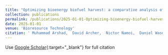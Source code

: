 ```yaml
---
title: "Optimizing bioenergy biofuel harvest: a comparative analysis of stepwise and integrated methods for economic and environmental sustainability"
collection: publications
permalink: /publications/2025-01-01-Optimizing-bioenergy-biofuel-harvest-a-comparative-analysis-of-stepwise-and-integrated-methods-for-economic-and-environmental-sustainabilit.md
date: 2025-01-01
venue: 'Bioresource Technology'
citation: ' Muhammad Arshad,  David Archer,  Nictor Namoi,  Daniel Wasonga,  Chunhwa Jang,  Tim Rooney,  DoKyoung Lee, &quot;Optimizing bioenergy biofuel harvest: a comparative analysis of stepwise and integrated methods for economic and environmental sustainability.&quot; Bioresource Technology, 2025.'
---
```


Use [Google Scholar](https://scholar.google.com/scholar?q=Optimizing+bioenergy+biofuel+harvest:+a+comparative+analysis+of+stepwise+and+integrated+methods+for+economic+and+environmental+sustainability){:target="_blank"} for full citation